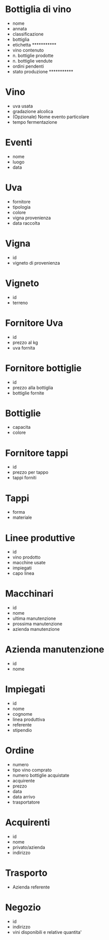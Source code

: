# Bottiglia di vino
- nome
- annata
- classificazione 
- bottiglia
- etichetta ***********
- vino contenuto
- n. bottiglie prodotte
- n. bottiglie vendute
- ordini pendenti
- stato produzione ***********


# Vino
- uva usata
- gradazione alcolica
- (Opzionale) Nome evento particolare
- tempo fermentazione

# Eventi
- nome
- luogo
- data

# Uva
- fornitore
- tipologia
- colore
- vigna provenienza
- data raccolta

# Vigna
- id
- vigneto di provenienza

# Vigneto
- id
- terreno

# Fornitore Uva
- id
- prezzo al kg
- uva fornita

# Fornitore bottiglie
- id
- prezzo alla bottiglia
- bottiglie fornite

# Bottiglie
- capacita
- colore

# Fornitore tappi
- id
- prezzo per tappo  
- tappi forniti

# Tappi
- forma
- materiale

# Linee produttive
- id
- vino prodotto
- macchine usate
- impiegati
- capo linea

# Macchinari
- id
- nome
- ultima manutenzione
- prossima manutenzione
- azienda manutenzione

# Azienda manutenzione
- id
- nome

# Impiegati
- id
- nome
- cognome
- linea produttiva
- referente
- stipendio

# Ordine
- numero
- tipo vino comprato
- numero bottiglie acquistate
- acquirente
- prezzo
- data
- data arrivo
- trasportatore

# Acquirenti
- id
- nome
- privato/azienda
- indirizzo

# Trasporto
- Azienda referente

# Negozio 
- id
- indirizzo
- vini disponibili e relative quantita'

